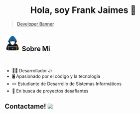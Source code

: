<div align="center">
<h1 align="center">Hola, soy Frank Jaimes</a> 👋</h1>
</div>
<blockquote class="imgur-embed-pub" lang="en" data-id="a/gSSfX9n"  ><a href="//imgur.com/a/gSSfX9n">Developer Banner</a></blockquote><script async src="//s.imgur.com/min/embed.js" charset="utf-8"></script>

## <picture><img src = "https://github.com/0xAbdulKhalid/0xAbdulKhalid/raw/main/assets/mdImages/about_me.gif" width = 50px></picture> **Sobre Mi**

<br>

- 🧑‍💻 Desarrollador Jr
- 🖥️ Apasionado por el código y la tecnología
- ✏️ Estudiante de Desarrollo de Sistemas Informáticos
- 🔎 En busca de proyectos desafiantes

## <b> Contactame! </b><img src="https://github.com/Fsjaimes" width ="80">



